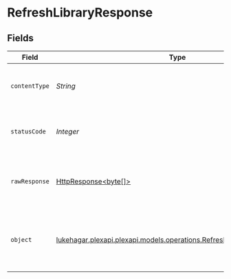 # RefreshLibraryResponse


## Fields

| Field                                                                                                                           | Type                                                                                                                            | Required                                                                                                                        | Description                                                                                                                     |
| ------------------------------------------------------------------------------------------------------------------------------- | ------------------------------------------------------------------------------------------------------------------------------- | ------------------------------------------------------------------------------------------------------------------------------- | ------------------------------------------------------------------------------------------------------------------------------- |
| `contentType`                                                                                                                   | *String*                                                                                                                        | :heavy_check_mark:                                                                                                              | HTTP response content type for this operation                                                                                   |
| `statusCode`                                                                                                                    | *Integer*                                                                                                                       | :heavy_check_mark:                                                                                                              | HTTP response status code for this operation                                                                                    |
| `rawResponse`                                                                                                                   | [HttpResponse<byte[]>](https://docs.oracle.com/en/java/javase/11/docs/api/java.net.http/java/net/http/HttpResponse.html)        | :heavy_check_mark:                                                                                                              | Raw HTTP response; suitable for custom response parsing                                                                         |
| `object`                                                                                                                        | [lukehagar.plexapi.plexapi.models.operations.RefreshLibraryResponseBody](../../models/operations/RefreshLibraryResponseBody.md) | :heavy_minus_sign:                                                                                                              | Unauthorized - Returned if the X-Plex-Token is missing from the header or query.                                                |